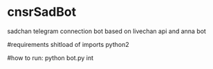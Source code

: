 # cnsrSadBot
sadchan telegram connection bot
based on livechan api and anna bot

#requirements
shitload of imports
python2

#how to run:
python bot.py int

